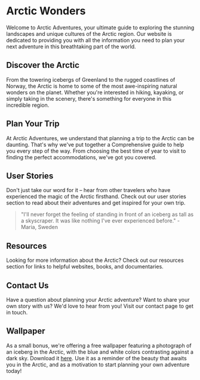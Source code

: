 <!--font:Lato-->

# Arctic Wonders

Welcome to Arctic Adventures, your ultimate guide to exploring the stunning landscapes and unique cultures of the Arctic region. Our website is dedicated to providing you with all the information you need to plan your next adventure in this breathtaking part of the world.

## Discover the Arctic

From the towering icebergs of Greenland to the rugged coastlines of Norway, the Arctic is home to some of the most awe-inspiring natural wonders on the planet. Whether you're interested in hiking, kayaking, or simply taking in the scenery, there's something for everyone in this incredible region.

## Plan Your Trip

At Arctic Adventures, we understand that planning a trip to the Arctic can be daunting. That's why we've put together a Com<wbr>pre<wbr>hen<wbr>sive guide to help you every step of the way. From choosing the best time of year to visit to finding the perfect accommodations, we've got you covered.

## User Stories

Don't just take our word for it – hear from other travelers who have experienced the magic of the Arctic firsthand. Check out our user stories section to read about their adventures and get inspired for your own trip.

> "I'll never forget the feeling of standing in front of an iceberg as tall as a skyscraper. It was like nothing I've ever experienced before." - Maria, Sweden

## Resources

Looking for more information about the Arctic? Check out our resources section for links to helpful websites, books, and documentaries.

## Contact Us

Have a question about planning your Arctic adventure? Want to share your own story with us? We'd love to hear from you! Visit our contact page to get in touch.

## Wallpaper

As a small bonus, we're offering a free wallpaper featuring a photograph of an iceberg in the Arctic, with the blue and white colors contrasting against a dark sky. Download it [here](#). Use it as a reminder of the beauty that awaits you in the Arctic, and as a motivation to start planning your own adventure today!

<!--

Write me content for website with wallpaper which alt text is:

"A photograph of an iceberg in the Arctic, with the blue and white colors contrasting against a dark sky."

The name/title of the page should not be 1:1 copy of the alt text but rather a real content of the website which is using this wallpaper.

- Use markdown format
- Start with heading
- Heading should be short and concise
- The content should look like a real website
- The website should not be about the wallpaper, wallpaper is just a related background
- Heading should be contain work "wallpaper" or "background"
- Include real sections like references, contact, user stories, etc. use things relevant to the page purpose.
- Feel free to use structure like headings, bullets, numbering, blockquotes, paragraphs, horizontal lines, etc.
- You can use formatting like bold or _italic_
- You can include UTF-8 emojis
- Links should be only #hash anchors (and you can refer to the document itself)
- Do not include images


---


# Arctic Adventures: Exploring the Wonders of the North

Welcome to Arctic Adventures, your ultimate guide to exploring the stunning landscapes and unique cultures of the Arctic region. Our website is dedicated to providing you with all the information you need to plan your next adventure in this breathtaking part of the world.

## Discover the Arctic

From the towering icebergs of Greenland to the rugged coastlines of Norway, the Arctic is home to some of the most awe-inspiring natural wonders on the planet. Whether you're interested in hiking, kayaking, or simply taking in the scenery, there's something for everyone in this incredible region.

## Plan Your Trip

At Arctic Adventures, we understand that planning a trip to the Arctic can be daunting. That's why we've put together a Com<wbr>pre<wbr>hen<wbr>sive guide to help you every step of the way. From choosing the best time of year to visit to finding the perfect accommodations, we've got you covered.

## User Stories

Don't just take our word for it – hear from other travelers who have experienced the magic of the Arctic firsthand. Check out our user stories section to read about their adventures and get inspired for your own trip.

> "I'll never forget the feeling of standing in front of an iceberg as tall as a skyscraper. It was like nothing I've ever experienced before." - Maria, Sweden

## Resources

Looking for more information about the Arctic? Check out our resources section for links to helpful websites, books, and documentaries.

## Contact Us

Have a question about planning your Arctic adventure? Want to share your own story with us? We'd love to hear from you! Visit our contact page to get in touch.

## Wallpaper

As a small bonus, we're offering a free wallpaper featuring a photograph of an iceberg in the Arctic, with the blue and white colors contrasting against a dark sky. Download it [here](#). Use it as a reminder of the beauty that awaits you in the Arctic, and as a motivation to start planning your own adventure today!

-->
